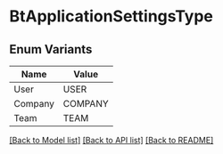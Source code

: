 # BtApplicationSettingsType

## Enum Variants

| Name | Value |
|---- | -----|
| User | USER |
| Company | COMPANY |
| Team | TEAM |


[[Back to Model list]](../README.md#documentation-for-models) [[Back to API list]](../README.md#documentation-for-api-endpoints) [[Back to README]](../README.md)


